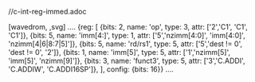 //c-int-reg-immed.adoc

[wavedrom, ,svg]
....
{reg: [
{bits: 2, name: 'op',        type: 3, attr: ['2','C1', 'C1', 'C1']},
{bits: 5, name: 'imm[4:]',  type: 1, attr: ['5','nzimm[4:0]', 'imm[4:0]', 'nzimm[4|6|8:7|5]']},
{bits: 5, name: 'rd/rs1',    type: 5, attr: ['5','dest != 0', 'dest != 0', '2']},
{bits: 1, name: 'imm[5]',    type: 5, attr: ['1','nzimm[5]', 'imm[5]', 'nzimm[9]']},
{bits: 3, name: 'funct3',    type: 5, attr: ['3','C.ADDI', 'C.ADDIW', 'C.ADDI16SP']},
], config: {bits: 16}}
....
